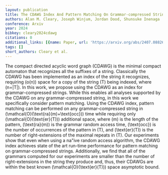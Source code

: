 ```yaml
---
layout: publication
title: The CDAWG Index And Pattern Matching On Grammar-compressed Strings
authors: Alan M. Cleary, Joseph Winjum, Jordan Dood, Shunsuke Inenaga
conference: Arxiv
year: 2024
bibkey: cleary2024cdawg
citations: 0
additional_links: [{name: Paper, url: 'https://arxiv.org/abs/2407.08826'}]
tags: []
short_authors: Cleary et al.
---
```

The compact directed acyclic word graph (CDAWG) is the minimal compact
automaton that recognizes all the suffixes of a string. Classically the CDAWG
has been implemented as an index of the string it recognizes, requiring \(o(n)\)
space for a copy of the string \(T\) being indexed, where \(n=|T|\). In this work,
we propose using the CDAWG as an index for grammar-compressed strings. While
this enables all analyses supported by the CDAWG on any grammar-compressed
string, in this work we specifically consider pattern matching. Using the CDAWG
index, pattern matching can be performed on any grammar-compressed string in
\(\mathcal\{O\}(\text\{ra\}(m)+\text\{occ\})\) time while requiring only
\(\mathcal\{O\}(\text\{er\}(T))\) additional space, where \(m\) is the length of the
pattern, \(\text\{ra\}(m)\) is the grammar random access time, \(\text\{occ\}\) is the
number of occurrences of the pattern in \(T\), and \(\text\{er\}(T)\) is the number
of right-extensions of the maximal repeats in \(T\). Our experiments show that
even when using a na\"ive random access algorithm, the CDAWG index achieves
state of the art run-time performance for pattern matching on
grammar-compressed strings. Additionally, we find that all of the grammars
computed for our experiments are smaller than the number of right-extensions in
the string they produce and, thus, their CDAWGs are within the best known
\(\mathcal\{O\}(\text\{er\}(T))\) space asymptotic bound.